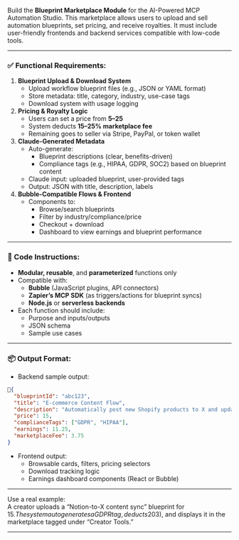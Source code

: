 Build the **Blueprint Marketplace Module** for the AI-Powered MCP Automation Studio. This marketplace allows users to upload and sell automation blueprints, set pricing, and receive royalties. It must include user-friendly frontends and backend services compatible with low-code tools.

---

### **✅ Functional Requirements:**

1. **Blueprint Upload & Download System**  
   * Upload workflow blueprint files (e.g., JSON or YAML format)  
   * Store metadata: title, category, industry, use-case tags  
   * Download system with usage logging  
2. **Pricing & Royalty Logic**  
   * Users can set a price from **$5–$25**  
   * System deducts **15–25% marketplace fee**  
   * Remaining goes to seller via Stripe, PayPal, or token wallet  
3. **Claude-Generated Metadata**  
   * Auto-generate:  
     * Blueprint descriptions (clear, benefits-driven)  
     * Compliance tags (e.g., HIPAA, GDPR, SOC2) based on blueprint content  
   * Claude input: uploaded blueprint, user-provided tags  
   * Output: JSON with title, description, labels  
4. **Bubble-Compatible Flows & Frontend**  
   * Components to:  
     * Browse/search blueprints  
     * Filter by industry/compliance/price  
     * Checkout \+ download  
     * Dashboard to view earnings and blueprint performance

---

### **🧠 Code Instructions:**

* **Modular, reusable**, and **parameterized** functions only  
* Compatible with:  
  * **Bubble** (JavaScript plugins, API connectors)  
  * **Zapier’s MCP SDK** (as triggers/actions for blueprint syncs)  
  * **Node.js** or **serverless backends**  
* Each function should include:  
  * Purpose and inputs/outputs  
  * JSON schema  
  * Sample use cases

---

### **📦 Output Format:**

* Backend sample output:

```json
{
  "blueprintId": "abc123",
  "title": "E-commerce Content Flow",
  "description": "Automatically post new Shopify products to X and update inventory in QuickBooks.",
  "price": 15,
  "complianceTags": ["GDPR", "HIPAA"],
  "earnings": 11.25,
  "marketplaceFee": 3.75
}
```

*   
  Frontend output:  
  * Browsable cards, filters, pricing selectors  
  * Download tracking logic  
  * Earnings dashboard components (React or Bubble)

---

Use a real example:  
A creator uploads a “Notion-to-X content sync” blueprint for $15. The system autogenerates a GDPR tag, deducts 20% ($3), and displays it in the marketplace tagged under “Creator Tools.”

---


